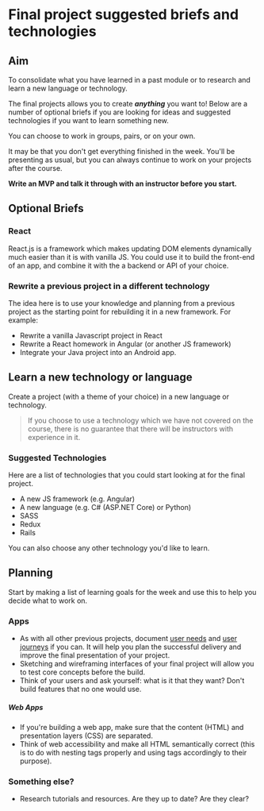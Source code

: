 # Final project suggested briefs and technologies

## Aim

To consolidate what you have learned in a past module or to research and learn a new language or technology.

The final projects allows you to create ***anything*** you want to! Below are a number of optional briefs if you are looking for ideas and suggested technologies if you want to learn something new.

You can choose to work in groups, pairs, or on your own.

It may be that you don't get everything finished in the week. You'll be presenting as usual, but you can always continue to work on your projects after the course.

**Write an MVP and talk it through with an instructor before you start.**


## Optional Briefs

### React

React.js is a framework which makes updating DOM elements dynamically much easier than it is with vanilla JS. You could use it to build the front-end of an app, and combine it with the a backend or API of your choice.


### Rewrite a previous project in a different technology

The idea here is to use your knowledge and planning from a previous project as the starting point for rebuilding it in a new framework. For example:

- Rewrite a vanilla Javascript project in React
- Rewrite a React homework in Angular (or another JS framework)
- Integrate your Java project into an Android app.


## Learn a new technology or language

Create a project (with a theme of your choice) in a new language or technology.

> If you choose to use a technology which we have not covered on the course, there is no guarantee that there will be instructors with experience in it.



### Suggested Technologies

Here are a list of technologies that you could start looking at for the final project.

- A new JS framework (e.g. Angular)
- A new language (e.g. C# (ASP.NET Core) or Python)
- SASS
- Redux
- Rails

You can also choose any other technology you'd like to learn.


## Planning


Start by making a list of learning goals for the week and use this to help you decide what to work on.

### Apps

* As with all other previous projects, document [user needs](https://goo.gl/zHbfud) and [user journeys](https://goo.gl/zXkgtZ) if you can. It will help you plan the successful delivery and improve the final presentation of your project.
* Sketching and wireframing interfaces of your final project will allow you to test core concepts before the build.
* Think of your users and ask yourself: what is it that they want? Don't build features that no one would use.

##### Web Apps

* If you're building a web app, make sure that the content (HTML) and presentation layers (CSS) are separated.
* Think of web accessibility and make all HTML semantically correct (this is to do with nesting tags properly and using tags accordingly to their purpose).

### Something else?

* Research tutorials and resources. Are they up to date? Are they clear?

